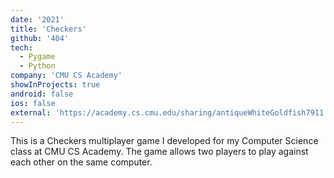 ```yaml
---
date: '2021'
title: 'Checkers'
github: '404'
tech:
  - Pygame
  - Python
company: 'CMU CS Academy'
showInProjects: true
android: false
ios: false
external: 'https://academy.cs.cmu.edu/sharing/antiqueWhiteGoldfish7911'
---
```


This is a Checkers multiplayer game I developed for my Computer Science class at CMU CS Academy. The game allows two players to play against each other on the same computer.
